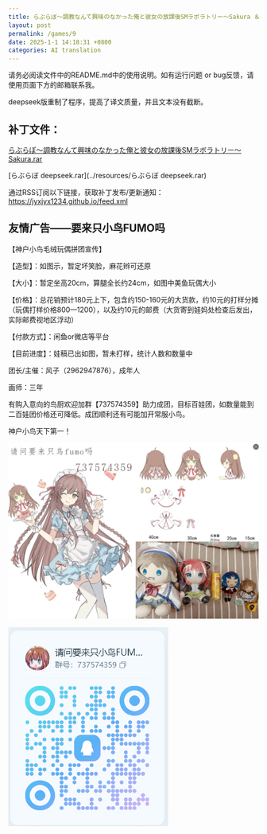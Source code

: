 ```yaml
---
title: らぶらぼ～調教なんて興味のなかった俺と彼女の放課後SMラボラトリー～Sakura ＆ deepseek
layout: post
permalink: /games/9
date: 2025-1-1 14:18:31 +0800
categories: AI translation
---
```



请务必阅读文件中的README.md中的使用说明。如有运行问题 or bug反馈，请使用页面下方的邮箱联系我。

deepseek版重制了程序，提高了译文质量，并且文本没有截断。

## 补丁文件：

[らぶらぼ～調教なんて興味のなかった俺と彼女の放課後SMラボラトリー～Sakura.rar](../resources/%E3%82%89%E3%81%B6%E3%82%89%E3%81%BC%EF%BD%9E%E8%AA%BF%E6%95%99%E3%81%AA%E3%82%93%E3%81%A6%E8%88%88%E5%91%B3%E3%81%AE%E3%81%AA%E3%81%8B%E3%81%A3%E3%81%9F%E4%BF%BA%E3%81%A8%E5%BD%BC%E5%A5%B3%E3%81%AE%E6%94%BE%E8%AA%B2%E5%BE%8CSM%E3%83%A9%E3%83%9C%E3%83%A9%E3%83%88%E3%83%AA%E3%83%BC%EF%BD%9ESakura.rar)

 

[らぶらぼ deepseek.rar](../resources/らぶらぼ deepseek.rar)

 

通过RSS订阅以下链接，获取补丁发布/更新通知：https://jyxjyx1234.github.io/feed.xml

## 友情广告——要来只小鸟FUMO吗

【神户小鸟毛绒玩偶拼团宣传】

【造型】：如图示，暂定坏笑脸，麻花辫可还原

【大小】：暂定坐高20cm，算腿全长约24cm，如图中美鱼玩偶大小

【价格】：总花销预计180元上下，包含约150-160元的大货款，约10元的打样分摊（玩偶打样价格800—1200），以及约10元的邮费（大货寄到娃妈处检查后发出，实际邮费视地区浮动）

【付款方式】：闲鱼or微店等平台

【目前进度】：娃稿已出如图，暂未打样，统计人数和数量中

团长/主催：风子（2962947876），成年人

画师：三年

有购入意向的鸟厨欢迎加群【737574359】助力成团，目标百娃团，如数量能到二百娃团价格还可降低。成团顺利还有可能加开常服小鸟。

神户小鸟天下第一！

![稿图.png](../img/广告/小鸟稿图.png)

![群号.png](../img/广告/群号.png)
